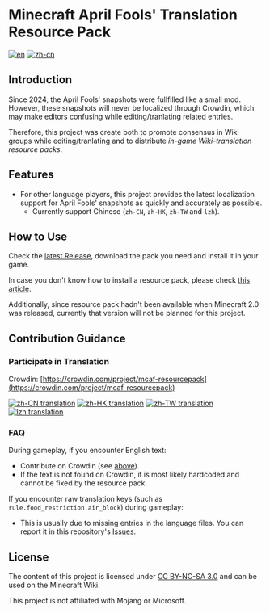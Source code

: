 # Minecraft April Fools' Translation Resource Pack

[![en](https://img.shields.io/badge/lang-en-red.svg)](https://github.com/mc-wiki/mcaf-resourcepack/blob/master/README.md)
[![zh-cn](https://img.shields.io/badge/lang-zh--cn-green.svg)](https://github.com/mc-wiki/mcaf-resourcepack/blob/master/README.zh-cn.md)

## Introduction

Since 2024, the April Fools' snapshots were fullfilled like a small mod. However, these snapshots will never be localized through Crowdin, which may make editors confusing while editing/tranlating related entries.

Therefore, this project was create both to promote consensus in Wiki groups while editing/tranlating and to distribute *in-game Wiki-translation resource packs*.

## Features

- For other language players, this project provides the latest localization support for April Fools' snapshots as quickly and accurately as possible.
  - Currently support Chinese (`zh-CN`, `zh-HK`, `zh-TW` and `lzh`).
<!--todo - For English players, this project also fixes issues like missing translation keys or typos as it can (like file `shepherd_potato.png` for Potato Shepherd was misspelled as `shepard_potato.png` in 2024).-->

## How to Use

Check the [latest Release](https://github.com/mc-wiki/mcaf-resourcepack/releases/latest), download the pack you need and install it in your game.

In case you don't know how to install a resource pack, please check [this article](https://minecraft.wiki/w/Tutorial:Loading_a_resource_pack).

Additionally, since resource pack hadn't been available when Minecraft 2.0 was released, currently that version will not be planned for this project.

## Contribution Guidance

### Participate in Translation

Crowdin: [https://crowdin.com/project/mcaf-resourcepack](https://crowdin.com/project/mcaf-resourcepack)

[![zh-CN translation](https://img.shields.io/badge/dynamic/json?color=blue&label=zh-CN&style=flat&logo=crowdin&query=%24.progress.1.data.translationProgress&url=https%3A%2F%2Fbadges.awesome-crowdin.com%2Fstats-15691355-777584-update.json)](https://crowdin.com/project/mcaf-resourcepack)
[![zh-HK translation](https://img.shields.io/badge/dynamic/json?color=blue&label=zh-HK&style=flat&logo=crowdin&query=%24.progress.2.data.translationProgress&url=https%3A%2F%2Fbadges.awesome-crowdin.com%2Fstats-15691355-777584-update.json)](https://crowdin.com/project/mcaf-resourcepack)
[![zh-TW translation](https://img.shields.io/badge/dynamic/json?color=blue&label=zh-TW&style=flat&logo=crowdin&query=%24.progress.3.data.translationProgress&url=https%3A%2F%2Fbadges.awesome-crowdin.com%2Fstats-15691355-777584-update.json)](https://crowdin.com/project/mcaf-resourcepack)
[![lzh translation](https://img.shields.io/badge/dynamic/json?color=blue&label=lzh&style=flat&logo=crowdin&query=%24.progress.0.data.translationProgress&url=https%3A%2F%2Fbadges.awesome-crowdin.com%2Fstats-15691355-777584-update.json)](https://crowdin.com/project/mcaf-resourcepack)

### FAQ

During gameplay, if you encounter English text:

- Contribute on Crowdin (see [above](#participate-in-translation)).
- If the text is not found on Crowdin, it is most likely hardcoded and cannot be fixed by the resource pack.

If you encounter raw translation keys (such as `rule.food_restriction.air_block`) during gameplay:

- This is usually due to missing entries in the language files. You can report it in this repository's [Issues](https://github.com/mc-wiki/mcaf-resourcepack/issues).

## License

The content of this project is licensed under [CC BY-NC-SA 3.0](https://creativecommons.org/licenses/by-nc-sa/3.0/) and can be used on the Minecraft Wiki.

This project is not affiliated with Mojang or Microsoft.
